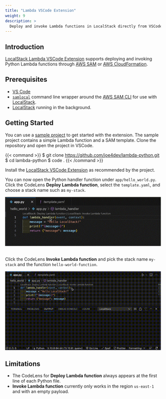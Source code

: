 ```yaml
---
title: "Lambda VSCode Extension"
weight: 9
description: >
  Deploy and invoke Lambda functions in LocalStack directly from VSCode
---
```


## Introduction

[LocalStack Lambda VSCode Extension](https://github.com/localstack/localstack-vscode-extension) supports deploying and invoking Python Lambda functions through [AWS SAM](https://github.com/aws/serverless-application-model) or [AWS CloudFormation](https://aws.amazon.com/cloudformation/resources/templates/).

## Prerequisites

- [VS Code](https://code.visualstudio.com/)
- [`samlocal`](https://github.com/localstack/aws-sam-cli-local) command line wrapper around the [AWS SAM CLI](https://github.com/aws/aws-sam-cli) for use with [LocalStack](https://github.com/localstack/localstack).
- [LocalStack](https://docs.localstack.cloud/getting-started/) running in the background.

## Getting Started

You can use a [sample project](https://github.com/joe4dev/lambda-python) to get started with the extension. The sample project contains a simple Lambda function and a SAM template. Clone the repository and open the project in VSCode.

{{< command >}}
$ git clone https://github.com/joe4dev/lambda-python.git
$ cd lambda-python
$ code .
{{< /command >}}

Install the [LocalStack VSCode Extension](https://marketplace.visualstudio.com/items?itemName=localstack.localstack) as recommended by the project.

You can now open the Python handler function under `app/hello_world.py`. Click the CodeLens **Deploy Lambda function**, select the `template.yaml`, and choose a stack name such as `my-stack`.


<img src="deploy-lambda-function.gif" alt="CloudFormation Output on Former2 Dashboard" title="CloudFormation Output on Former2 Dashboard" width="700" />
<br><br>


Click the CodeLens **Invoke Lambda function** and pick the stack name `my-stack` and the function `hello-world-function`.


<img src="invoke-lambda-function.gif" alt="CloudFormation Output on Former2 Dashboard" title="CloudFormation Output on Former2 Dashboard" width="700" />
<br>

## Limitations

- The CodeLens for **Deploy Lambda function** always appears at the first line of each Python file.
- **Invoke Lambda function** currently only works in the region `us-east-1` and with an empty payload.
